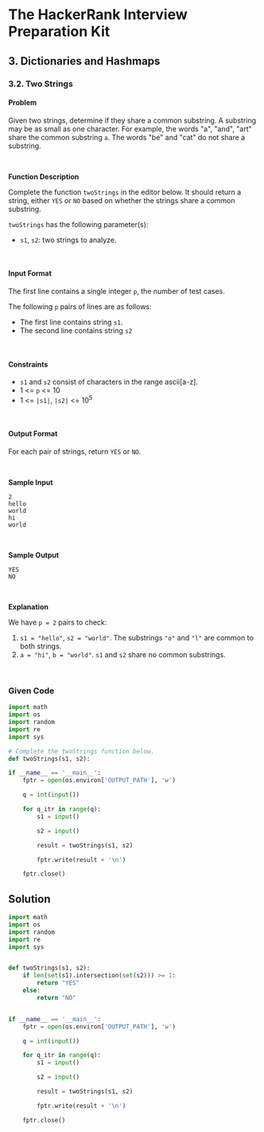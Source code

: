 # The HackerRank Interview Preparation Kit
## 3. Dictionaries and Hashmaps

### 3.2. Two Strings

#### Problem

Given two strings, determine if they share a common substring. A substring may be as small as one character. For example, the words "a", "and", "art" share the common substring `a`. The words "be" and "cat" do not share a substring.

<br>

**Function Description**

Complete the function `twoStrings` in the editor below. It should return a string, either `YES` or `NO` based on whether the strings share a common substring.

`twoStrings` has the following parameter(s):
* `s1`, `s2`: two strings to analyze.

<br>

#### Input Format

The first line contains a single integer `p`, the number of test cases.

The following `p` pairs of lines are as follows:
* The first line contains string `s1`.
* The second line contains string `s2`

<br>

#### Constraints

* `s1` and `s2` consist of characters in the range ascii[a-z].
* 1 <= `p` <= 10
* 1 <= `|s1|`, `|s2|` <= 10<sup>5</sup>


<br>

#### Output Format

For each pair of strings, return `YES` or `NO`.

<br>

**Sample Input**

```
2
hello
world
hi
world
```

<br>

**Sample Output**

```
YES
NO
```


<br>

**Explanation**


We have `p = 2` pairs to check:

1. `s1 = "hello"`, `s2 = "world"`. The substrings `"o"` and `"l"` are common to both strings.
2. `a = "hi"`, `b = "world"`. `s1` and `s2` share no common substrings.


<br>





### Given Code

```python
import math
import os
import random
import re
import sys

# Complete the twoStrings function below.
def twoStrings(s1, s2):

if __name__ == '__main__':
    fptr = open(os.environ['OUTPUT_PATH'], 'w')

    q = int(input())

    for q_itr in range(q):
        s1 = input()

        s2 = input()

        result = twoStrings(s1, s2)

        fptr.write(result + '\n')

    fptr.close()
```


## Solution

```python
import math
import os
import random
import re
import sys


def twoStrings(s1, s2):
    if len(set(s1).intersection(set(s2))) >= 1:
        return "YES"
    else:
        return "NO"


if __name__ == '__main__':
    fptr = open(os.environ['OUTPUT_PATH'], 'w')

    q = int(input())

    for q_itr in range(q):
        s1 = input()

        s2 = input()

        result = twoStrings(s1, s2)

        fptr.write(result + '\n')

    fptr.close()
```
